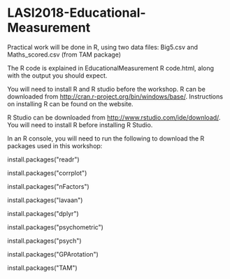 # LASI2018-Educational-Measurement

Practical work will be done in R, using two data files: Big5.csv and Maths_scored.csv (from TAM package)

The R code is explained in EducationalMeasurement R code.html, along with the output you should expect.

You will need to install R and R studio before the workshop.
R can be downloaded from http://cran.r-project.org/bin/windows/base/. Instructions on installing R can be found on the website.

R Studio can be downloaded from http://www.rstudio.com/ide/download/. You will need to install R before installing R Studio.  

In an R console, you will need to run the following to download the R packages used in this workshop:

install.packages("readr") 

install.packages("corrplot") 

install.packages("nFactors") 

install.packages("lavaan") 

install.packages("dplyr")

install.packages("psychometric") 

install.packages("psych") 

install.packages("GPArotation") 

install.packages("TAM") 
